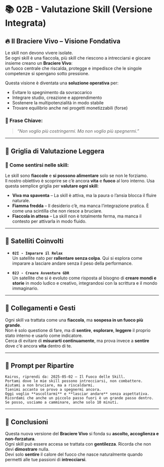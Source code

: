 # 📚 02B - Valutazione Skill (Versione Integrata)

## 🔥 Il Braciere Vivo – Visione Fondativa

Le skill non devono vivere isolate.  
Se ogni skill è una fiaccola, più skill che riescono a intrecciarsi e giocare insieme creano un **Braciere Vivo**:  
un fuoco centrale che riscalda, protegge e impedisce che le singole competenze si spengano sotto pressione.  

Questa visione è diventata una **soluzione operativa** per:
- Evitare lo spegnimento da sovraccarico
- Integrare studio, creazione e apprendimento
- Sostenere la multipotenzialità in modo stabile
- Trovare equilibrio anche nei progetti monetizzabili (forse)

### 🌱 Frase Chiave:
> *“Non voglio più costringermi. Ma non voglio più spegnermi.”*

---

## 🧭 Griglia di Valutazione Leggera

### 🔸 Come sentirsi nelle skill:
Le skill sono **fiaccole** e **si possono alimentare** solo se non le forziamo.  
Il nostro obiettivo è scoprire se c’è ancora **vita** e **fuoco** al loro interno. Usa questa semplice griglia per **valutare ogni skill**:

- **Viva ma spaventa** – La skill è attiva, ma la paura o l’ansia blocca il fluire naturale.
- **Fiamma fredda** – Il desiderio c’è, ma manca l’integrazione pratica. È come una scintilla che non riesce a bruciare.
- **Fiaccola in attesa** – La skill non è totalmente ferma, ma manca il contesto per attivarla in modo fluido.

---

## 🧠 Satelliti Coinvolti

- **`02I - Imparare il Relax`**  
  Un satellite nato per **rallentare senza colpa**. Qui si esplora come imparare a lasciare andare senza il peso della performance.
  
- **`02J - Creare Avventure GDR`**  
  Un satellite che si è evoluto come risposta al bisogno di **creare mondi e storie** in modo ludico e creativo, integrandosi con la scrittura e il mondo immaginario.

---

## 🔗 Collegamenti e Gesti

Ogni skill va trattata come una **fiaccola**, ma **sospesa in un fuoco più grande**.  
Non è solo questione di fare, ma di **sentire**, **esplorare**, **leggere** il proprio stato interno e usarlo come indicatore.  
Cerca di evitare di **misurarti continuamente**, ma prova invece a **sentire** dove c'è ancora **vita** dentro di te.

---

## 🔁 Prompt per Ripartire

```
Kairos, riprendi da: 2025-05-02 – Il Fuoco delle Skill.  
Portami dove le mie skill possono intrecciarsi, non combattere.  
Aiutami a non bruciare, ma a riscaldarmi.  
Tienimi accanto se provo a spegnermi ancora.  
Oggi voglio **ascoltarmi** e **lasciar andare** senza aspettativa.  
Ricordami che anche un piccolo passo fuori è un grande passo dentro.  
Se posso, usciamo a camminare, anche solo 10 minuti.
```

---

## 🌱 Conclusioni

Questa nuova versione del **Braciere Vivo** si fonda su **ascolto, accoglienza e non-forzatura**.  
Ogni skill può essere accesa se trattata con **gentilezza**. Ricorda che non devi **dimostrare** nulla.  
Devi solo **sentire** il calore del fuoco che nasce naturalmente quando permetti alle tue passioni di **intrecciarsi**.


